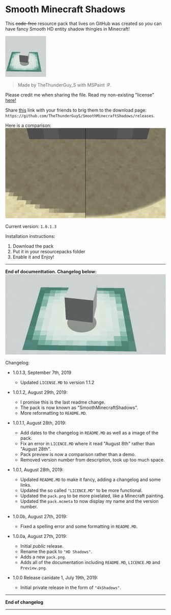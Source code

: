 # Smooth Minecraft Shadows
This ~~code-free~~ resource pack that lives on GitHub was created so *you* can have fancy Smooth HD entity shadow thingies in Minecraft!

![alt text](pack.png)

> Made by TheThunderGuy_S with MSPaint :P. 

Please credit me when sharing the file.
Read my non-existing "license" [here!](LICENSE.MD)

Share [this](https://github.com/TheThunderGuyS/SmoothMinecraftShadows/releases) link with your friends to brig them to the download page: `https://github.com/TheThunderGuyS/SmoothMinecraftShadows/releases`.

Here is a comparison:
![alt text](Comparison.png)

Current version: `1.0.1.3`

Installation instructions:
 1. Download the pack
 2. Put it in your resourcepacks folder
 3. Enable it and Enjoy!

*******************************************
**End of documenttation. Changelog below:**
 ![alt text](Preview.png)

Changelog:

- 1.0.1.3, September 7th, 2019
  - Updated `LICENSE.MD` to version 1.1.2

- 1.0.1.2, August 29th, 2019:
  - I promise this is the last readme change.
  - The pack is now known as "SmoothMinecraftShadows".
  - More reformatting to `README.MD`.

- 1.0.1.1, August 28th, 2019:
  - Add dates to the changelog in `README.MD` as well as a image of the pack.
  - Fix an error in `LICENCE.MD` where it read "August 8th" rather than "August 28th".
  - Pack preview is now a comparison rather than a demo.
  - Removed version number from description, took up too much space.

- 1.0.1, August 28th, 2019: 
  - Updated `README.MD` to make it fancy, adding a changelog and some links.
  - Updated the so called `"LICENCE.MD"` to be more functional.
  - Updated the `pack.png` to be more pixelated, like a Minecraft painting.
  - Updated the `pack.mcmeta` to now display my name and the version number.

- 1.0.0b, August 27th, 2019:
  - Fixed a spelling error and some formatting in `README.MD`.

- 1.0.0a, August 27th, 2019:
  - Initial *public* release.
  - Rename the pack to `"HD Shadows"`.
  - Adds a new `pack.png`.
  - Adds all of the documentation including `README.MD`, `LICENCE.MD` and `Preview.png`.

- 1.0.0 Release canidate 1, July 19th, 2019:
  - Initial private release in the form of `"4kShadows"`.
  
********************  
**End of changelog**
********************
